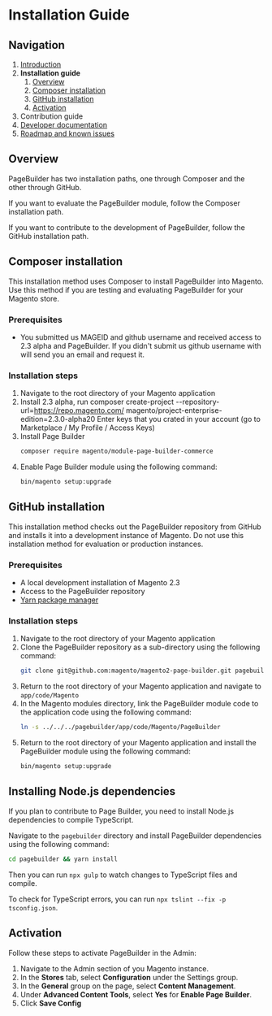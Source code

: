 # Installation Guide

## Navigation

1. [Introduction]
2. **Installation guide**
    1. [Overview](#overview)
    1. [Composer installation](#composer-installation)
    1. [GitHub installation](#github-installation)
    1. [Activation](#activation)
3. Contribution guide
4. [Developer documentation]
5. [Roadmap and known issues]

[Introduction]: README.md
[Developer documentation]: developer-documentation.md
[Roadmap and known issues]: roadmap.md

## Overview

PageBuilder has two installation paths, one through Composer and the other through GitHub.

If you want to evaluate the PageBuilder module, follow the Composer installation path.

If you want to contribute to the development of PageBuilder, follow the GitHub installation path.

## Composer installation

This installation method uses Composer to install PageBuilder into Magento.
Use this method if you are testing and evaluating PageBuilder for your Magento store.

### Prerequisites

* You submitted us MAGEID and github username and received access to 2.3 alpha and PageBuilder. If you didn't submit us github username with will send you an email and request it.

### Installation steps

1. Navigate to the root directory of your Magento application
2. Install 2.3 alpha, run composer create-project --repository-url=https://repo.magento.com/ magento/project-enterprise-edition=2.3.0-alpha20
    Enter keys that you crated in your account (go to Marketplace / My Profile / Access Keys)
3. Install Page Builder
    ``` sh
    composer require magento/module-page-builder-commerce
    ```
4. Enable Page Builder module using the following command:
    ``` sh
    bin/magento setup:upgrade
    ```

## GitHub installation

This installation method checks out the PageBuilder repository from GitHub and installs it into a development instance of Magento.
Do not use this installation method for evaluation or production instances. 

### Prerequisites

* A local development installation of Magento 2.3
* Access to the PageBuilder repository
* [Yarn package manager]

[Yarn package manager]: https://yarnpkg.com/en/

### Installation steps

1. Navigate to the root directory of your Magento application
2. Clone the PageBuilder repository as a sub-directory using the following command:
    ``` sh
    git clone git@github.com:magento/magento2-page-builder.git pagebuilder
    ```
3. Return to the root directory of your Magento application and navigate to `app/code/Magento`
4. In the Magento modules directory, link the PageBuilder module code to the application code using the following command:
    ``` sh
    ln -s ../../../pagebuilder/app/code/Magento/PageBuilder
    ```
5. Return to the root directory of your Magento application and install the PageBuilder module using the following command:
    ``` sh
    bin/magento setup:upgrade
    ```

## Installing Node.js dependencies

If you plan to contribute to Page Builder, you need to install Node.js dependencies to compile TypeScript.

Navigate to the `pagebuilder` directory and install PageBuilder dependencies using the following command:
``` sh
cd pagebuilder && yarn install
```

Then you can run `npx gulp` to watch changes to TypeScript files and compile.

To check for TypeScript errors, you can run `npx tslint --fix -p tsconfig.json`.

## Activation

Follow these steps to activate PageBuilder in the Admin:

1. Navigate to the Admin section of you Magento instance.
2. In the **Stores** tab, select **Configuration** under the Settings group.
3. In the **General** group on the page, select **Content Management**.
4. Under **Advanced Content Tools**, select **Yes** for **Enable Page Builder**.
5. Click **Save Config**
